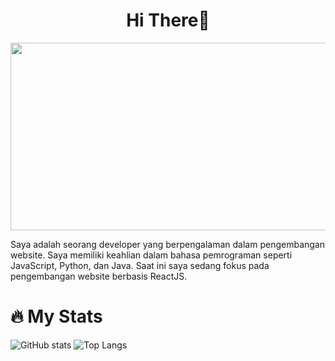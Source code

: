 <!--
**adinghabsyi/adinghabsyi** is a ✨ _special_ ✨ repository because its `README.md` (this file) appears on your GitHub profile.
-->
<div align="center">
  <h1>Hi There👋</h1>
</div>
<div align="center">
  <img src="https://media.giphy.com/media/L1R1tvI9svkIWwpVYr/giphy.gif" width="600" height="300"/>
</div>

<p>Saya adalah seorang developer yang berpengalaman dalam pengembangan website. Saya memiliki keahlian dalam bahasa pemrograman seperti JavaScript, Python, dan Java. Saat ini saya sedang fokus pada pengembangan website berbasis ReactJS.</p>

# 🔥 My Stats

![GitHub stats](https://github-readme-stats.vercel.app/api?username=adinghabsyi&show_icons=true&theme=radical)
![Top Langs](https://github-readme-stats.vercel.app/api/top-langs/?username=adinghabsyi&layout=compact&theme=radical)

